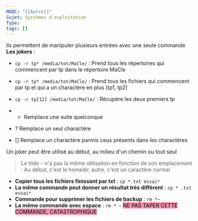 ```yaml
---
MOOC: "[[Autre]]"
Sujet: Systèmes d'exploitation
Type: 
tags: []
---
```

Ils permettent de manipuler plusieurs entrées avec une seule commande
**Les jokers** :
- `cp -r tp* /media/tot/MaCle/` : Prend tous les répertoires qui commencent par tp dans le répertoire MaCle
- `cp -r tp* /media/tot/MaCle/` : Prend tous les fichiers qui commencent par tp et qui a un charactère en plus (tp1, tp2)
- `cp -r tp[12] /media/tot/MaCle/` : Récupère les deux premiers tp

- * Remplace une suite quelconque
- ? Remplace un seul charactère
- [] Remplace un charactère parmis ceux présents dans les charactères

Un joker peut être utilisé au début, au milieu d'un chemin ou tout seul

> Le tilde `~` n'a pas la même utilisation en fonction de son emplacement : Au début, c'est le homedir, autre, c'est un caractère normal

- **Copier tous les fichiers finissant par txt** : `cp *.txt essai*`
- **La même commande peut donner un résultat très différent** : `cp * .txt essai*`
- **Commande pour supprimer les fichiers de backup** : `rm *~`
- **La même commande avec espace** : `rm * ~` <mark style="background: #FF5582A6;">NE PAS TAPER CETTE COMMANDE, CATASTROPHIQUE</mark>